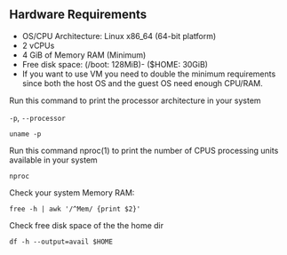 

## Hardware Requirements 

* OS/CPU Architecture: Linux x86_64 (64-bit platform)
* 2 vCPUs
* 4 GiB of Memory RAM (Minimum)
* Free disk space: (/boot: 128MiB)- ($HOME: 30GiB) 
* If you want to use VM you need to double the minimum requirements since both the host OS and the guest OS need enough CPU/RAM.


Run this command to print the processor architecture in your system

```-p```, ```--processor```

  ```uname -p```


Run this command nproc(1) to print the number of CPUS processing units available in your system

```nproc```

Check your system Memory RAM: 

```free -h | awk '/^Mem/ {print $2}'```

Check free disk space of the the home dir 

```df -h --output=avail $HOME```

